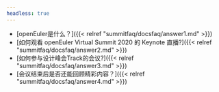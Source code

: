 ```yaml
---
headless: true
---
```

- [openEuler是什么？]({{< relref "summitfaq/docsfaq/answer1.md" >}})
- [如何观看 openEuler Virtual Summit 2020 的 Keynote 直播?]({{< relref "summitfaq/docsfaq/answer2.md" >}})
- [如何参与设计峰会Track的会议?]({{< relref "summitfaq/docsfaq/answer3.md" >}})
- [会议结束后是否还能回顾精彩内容？]({{< relref "summitfaq/docsfaq/answer4.md" >}})
